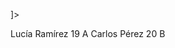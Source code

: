 <!-- 
Nombre: Sergio Morales 
Curso: ASIR1 
Fecha: 06/04/2025 
Ejercicio: DTD5 
-->

<!-- 
 Documento XML con DTD interna corregida.
 En este caso, los errores estaban en la DTD (no en el contenido del XML).
 Se han corregido para que el documento sea válido.
-->

<?xml version="1.0" encoding="UTF-8"?>
<!DOCTYPE curso [
  <!-- 
   Definición general:
  Un curso contiene uno o más alumnos. Cada alumno tiene nombre, edad y grupo.
  -->

  <!ELEMENT curso (alumno+)>

  <!--  Un alumno tiene nombre, edad y grupo en ese orden -->
  <!ELEMENT alumno (nombre, edad, grupo)>
  <!ELEMENT nombre (#PCDATA)>
  <!ELEMENT edad (#PCDATA)>
  <!ELEMENT grupo (#PCDATA)>
]>

<!--  Listado de alumnos del curso -->
<curso>
  <!--  Alumno 1 -->
  <alumno>
    <nombre>Lucía Ramírez</nombre>
    <edad>19</edad>
    <grupo>A</grupo>
  </alumno>

  <!--  Alumno 2 -->
  <alumno>
    <nombre>Carlos Pérez</nombre>
    <edad>20</edad>
    <grupo>B</grupo>
  </alumno>
</curso>

